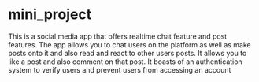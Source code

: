 # mini_project

This is a social media app that offers realtime chat feature and post features.
The app allows you to chat users on the platform as well as make posts onto it and also read and react to other users posts.
It allows you to like a post and also comment on that post.
It boasts of an authentication system to verify users and prevent users from accessing an account

